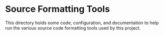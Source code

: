 # Source Formatting Tools

This directory holds some code, configuration, and documentation to help run
the various source code formatting tools used by this project.
